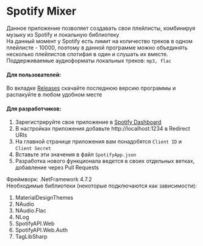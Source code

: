 # Spotify Mixer
 
 Данное приложение позволяет создавать свои плейлисты, комбинируя музыку из Spotify и локальную библиотеку  
 На данный момент у Spotify есть лимит на количество треков в одном плейлисте - 10000, поэтому в данной программе можно объединять несколько плейлистов спотифая в один и слушать их вместе.  
 Поддерживаемые аудиоформаты локальных треков: `mp3, flac`
#### Для пользователей:
Во вкладке [Releases](https://github.com/FreeeedomDive/SpotifyMixer/releases) скачайте последнюю версию программы и распакуйте в любом удобном месте
#### Для разработчиков:
1. Зарегистрируйте свое приложение в [Spotify Dashboard](https://developer.spotify.com/dashboard/applications)
2. В настройках приложения добавьте http://localhost:1234 в Redirect URIs
3. На главной странице приложения вам понадобятся `Client ID` и `Client Secret`
4. Вставьте эти значения в файл `SpotifyApp.json`
5. Разработка нового функционала ведется в своих отдельных ветках, добавление через Pull Requests

Фреймворк: .NetFramework 4.7.2  
Необходимые библиотеки (некоторые подключаются как зависимости):
1. MaterialDesignThemes
2. NAudio
3. NAudio.Flac
4. NLog
5. SpotifyAPI.Web
6. SpotifyAPI.Web.Auth
7. TagLibSharp

